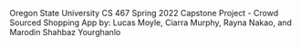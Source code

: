 Oregon State University CS 467 Spring 2022 Capstone Project - Crowd Sourced Shopping App by: Lucas Moyle, Ciarra Murphy, Rayna Nakao, and Marodin Shahbaz Yourghanlo 